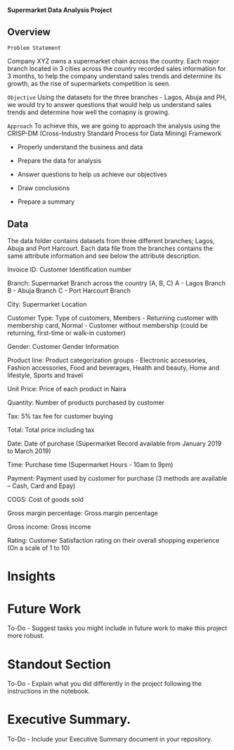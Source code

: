 #### Supermarket Data Analysis Project

## Overview

`Problem Statement`

Company XYZ owns a supermarket chain across the country. Each major branch located in 3 cities across the country recorded sales information for 3 months, to help the company understand sales trends and determine its growth, as the rise of supermarkets competition is seen.

`Objective`
Using the datasets for the three branches - Lagos, Abuja and PH, we would try to answer questions that would help us understand sales trends and determine how well the comapny is growing. 

`Approach`
To achieve this, we are going to approach the analysis using the CRISP-DM (Cross-Industry Standard Process for Data Mining) Framework  

- Properly understand the business and data

- Prepare the data for analysis

-  Answer questions to help us achieve our objectives

- Draw conclusions

- Prepare a summary 

## Data 

The data folder contains datasets from three different branches; Lagos, Abuja and Port Harcourt. Each data file from the branches contains the same attribute information and see below the attribute description.  

Invoice ID: Customer Identification number

Branch: Supermarket Branch across the country (A, B, C)
A - Lagos Branch
B - Abuja Branch
C - Port Harcourt Branch

City: Supermarket Location

Customer Type: Type of customers, Members - Returning customer with membership card, Normal - Customer without membership (could be returning, first-time or walk-in customer)

Gender: Customer Gender Information

Product line: Product categorization groups - Electronic accessories, Fashion accessories, Food and beverages, Health and beauty, Home and lifestyle, Sports and travel

Unit Price: Price of each product in Naira

Quantity: Number of products purchased by customer

Tax: 5% tax fee for customer buying

Total: Total price including tax

Date: Date of purchase (Supermarket Record available from January 2019 to March 2019)

Time: Purchase time (Supermarket Hours - 10am to 9pm)

Payment: Payment used by customer for purchase (3 methods are available – Cash, Card and Epay)

COGS: Cost of goods sold

Gross margin percentage: Gross margin percentage

Gross income: Gross income

Rating: Customer Satisfaction rating on their overall shopping experience (On a scale of 1 to 10) 


# Insights



# Future Work

To-Do - Suggest tasks you might include in future work to make this project more robust.

# Standout Section

To-Do - Explain what you did differently in the project following the instructions in the notebook.

# Executive Summary.

To-Do - Include your Executive Summary document in your repository.
